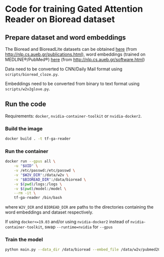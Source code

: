 # Code for training Gated Attention Reader on Bioread dataset

## Prepare dataset and word embeddings

The Bioread and BioreadLite datasets can be obtained [here](https://archive.org/details/bioread_dataset.tar) (from http://nlp.cs.aueb.gr/publications.html), word embeddings (trained on MEDLINE®/PubMed®) [here](https://archive.org/details/pubmed2018_w2v_200D.tar) (from http://nlp.cs.aueb.gr/software.html)

Data need to be converted to CNN/Daily Mail format using `scripts/bioread_cloze.py`.

Embeddings need to be converted from binary to text format using `scripts/w2v2glove.py`.

## Run the code

Requirements: `docker`, `nvidia-container-toolkit` or `nvidia-docker2`.

### Build the image

```sh
docker build . -t tf-ga-reader
```

### Run the container

```sh
docker run --gpus all \
    -u "$UID" \
    -v /etc/passwd:/etc/passwd \
    -v "$W2V_DIR":/data/w2v \
    -v "$BIOREAD_DIR":/data/bioread \
    -v $(pwd)/logs:/logs \
    -v $(pwd)/model:/model \
    --rm -it \
    tf-ga-reader /bin/bash
```

where `W2V_DIR` and `BIOREAD_DIR` are paths to the directories containing the word embeddings and dataset respectively.

If using `docker<=19.03` and/or using `nvidia-docker2` instead of `nvidia-container-toolkit`, swap `--runtime=nvidia` for `--gpus`

### Train the model

```sh
python main.py --data_dir /data/bioread --embed_file /data/w2v/pubmed2018_w2v_200D.txt
```
